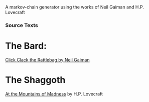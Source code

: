 #
A markov-chain generator using the works of Neil Gaiman and H.P. Lovecraft

### Source Texts

# The Bard:
[Click Clack the Rattlebag by Neil Gaiman](http://www.telegraph.co.uk/culture/hay-festival/11603446/Neil-Gaiman-Click-clack-the-Rattlebag.html)

# The Shaggoth
[At the Mountains of Madness](http://www.hplovecraft.com/writings/texts/fiction/mm.aspx) by H.P. Lovecraft